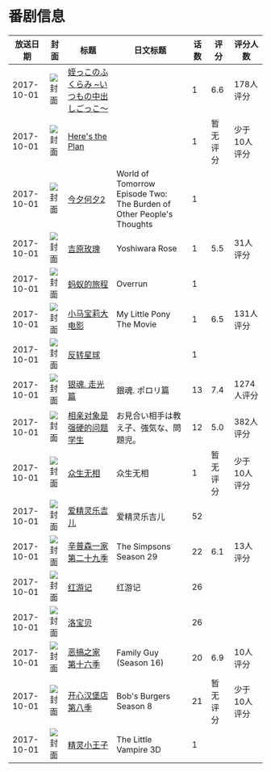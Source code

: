 # 番剧信息

|放送日期|封面|标题|日文标题|话数|评分|评分人数|
|---|---|---|---|---|---|---|
|2017-10-01|![封面](https://bangumi.tv/img/no_icon_subject.png)|[姪っこのふくらみ ~いつもの中出しごっこ～](https://bangumi.tv/subject/228825)||1|6.6|178人评分|
|2017-10-01|![封面](https://lain.bgm.tv/pic/cover/c/48/4d/228446_3L61a.jpg)|[Here's the Plan](https://bangumi.tv/subject/228446)||1|暂无评分|少于10人评分|
|2017-10-01|![封面](https://lain.bgm.tv/pic/cover/c/f3/e6/536255_Y626C.jpg)|[今夕何夕2](https://bangumi.tv/subject/536255)|World of Tomorrow Episode Two: The Burden of Other People's Thoughts|1|||
|2017-10-01|![封面](https://bangumi.tv/img/no_icon_subject.png)|[吉原玫瑰](https://bangumi.tv/subject/256503)|Yoshiwara Rose|1|5.5|31人评分|
|2017-10-01|![封面](https://lain.bgm.tv/pic/cover/c/e3/64/474968_30MM7.jpg)|[蚂蚁的旅程](https://bangumi.tv/subject/474968)|Overrun|1|||
|2017-10-01|![封面](https://lain.bgm.tv/pic/cover/c/8d/9d/227419_TF13N.jpg)|[小马宝莉大电影](https://bangumi.tv/subject/227419)|My Little Pony The Movie|1|6.5|131人评分|
|2017-10-01|![封面](https://lain.bgm.tv/pic/cover/c/89/50/139015_DrRt5.jpg)|[反转星球](https://bangumi.tv/subject/139015)||1|||
|2017-10-01|![封面](https://lain.bgm.tv/pic/cover/c/d3/e2/218740_6OyMl.jpg)|[银魂. 走光篇](https://bangumi.tv/subject/218740)|銀魂. ポロリ篇|13|7.4|1274人评分|
|2017-10-01|![封面](https://bangumi.tv/img/no_icon_subject.png)|[相亲对象是强硬的问题学生](https://bangumi.tv/subject/223502)|お見合い相手は教え子、強気な、問題児。|12|5.0|382人评分|
|2017-10-01|![封面](https://lain.bgm.tv/pic/cover/c/c2/78/226798_SN1as.jpg)|[众生无相](https://bangumi.tv/subject/226798)|众生无相|1|暂无评分|少于10人评分|
|2017-10-01|![封面](https://lain.bgm.tv/pic/cover/c/df/6f/229019_Tx929.jpg)|[爱精灵乐吉儿](https://bangumi.tv/subject/229019)|爱精灵乐吉儿|52|||
|2017-10-01|![封面](https://lain.bgm.tv/pic/cover/c/95/d8/235400_GzsW1.jpg)|[辛普森一家 第二十九季](https://bangumi.tv/subject/235400)|The Simpsons Season 29|22|6.1|13人评分|
|2017-10-01|![封面](https://lain.bgm.tv/pic/cover/c/81/6e/242578_sM4tt.jpg)|[红游记](https://bangumi.tv/subject/242578)|红游记|26|||
|2017-10-01|![封面](https://lain.bgm.tv/pic/cover/c/4f/91/247928_e883Z.jpg)|[洛宝贝](https://bangumi.tv/subject/247928)||26|||
|2017-10-01|![封面](https://lain.bgm.tv/pic/cover/c/49/22/406820_oFpP9.jpg)|[恶搞之家 第十六季](https://bangumi.tv/subject/406820)|Family Guy (Season 16)|20|6.9|10人评分|
|2017-10-01|![封面](https://lain.bgm.tv/pic/cover/c/20/01/439022_uKNn3.jpg)|[开心汉堡店 第八季](https://bangumi.tv/subject/439022)|Bob's Burgers Season 8|21|暂无评分|少于10人评分|
|2017-10-01|![封面](https://lain.bgm.tv/pic/cover/c/86/7e/480256_ms4Ps.jpg)|[精灵小王子](https://bangumi.tv/subject/480256)|The Little Vampire 3D|1|||
